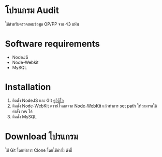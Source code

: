 # โปรแกรม Audit
ใช้สำหรับตรวจสอบข้อมูล OP/PP จาก 43 แฟ้ม

# Software requirements
* NodeJS
* Node-Webkit
* MySQL

# Installation
1. ติดตั้ง NodeJS และ Git [ดูวีดีโอ](http://www.youtube.com/watch?v=tlntE8fe6u4)
2. ติดตั้ง Node-WebKit ดาวน์โหลดจาก [Node-WebKit](https://github.com/rogerwang/node-webkit) แล้วทำการ set path ให้สามารถใช้คำสั่ง nw ได้
3. ติดตั้ง MySQL

# Download โปรแกรม
ใช้ Git โดยทำการ Clone โดยใช้คำสั่ง ดังนี้



